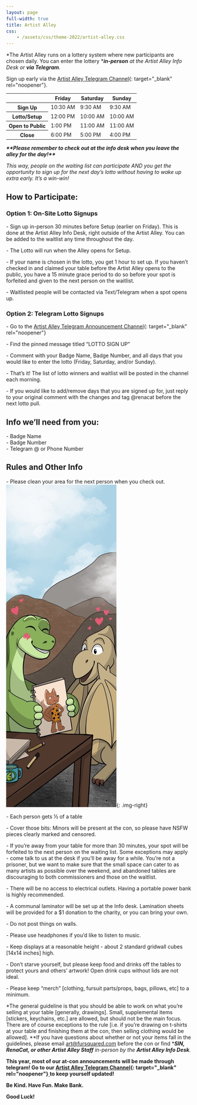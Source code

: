 ```yaml
---
layout: page
full-width: true
title: Artist Alley
css:
    - /assets/css/theme-2022/artist-alley.css
---
```

*The Artist Alley runs on a lottery system where new participants are chosen daily. You can enter the lottery&nbsp;****in-person*** *at the Artist Alley Info Desk or&nbsp;****via Telegram****.*

Sign up early via the [Artist Alley Telegram Channel](http://t.me/F2AA2023){: target="_blank" rel="noopener"}.

<table><thead><tr><th> </th><th>Friday</th><th>Saturday</th><th>Sunday</th></tr></thead><tbody><tr><th>Sign Up</th><td>10:30 AM</td><td>9:30 AM</td><td>9:30 AM</td></tr><tr><th>Lotto/Setup</th><td>12:00 PM</td><td>10:00 AM</td><td>10:00 AM</td></tr><tr><th>Open to Public</th><td>1:00 PM</td><td>11:00 AM</td><td>11:00 AM</td></tr><tr><th>Close</th><td>6:00 PM</td><td>5:00 PM</td><td>4:00 PM</td></tr></tbody></table>

***\*\*Please remember to check out at the info desk when you leave the alley for the day!\*\****

*This way, people on the waiting list can participate AND you get the opportunity to sign up for the next day’s lotto without having to wake up extra early. It’s a win-win!*

## **How to Participate:**

### **Option 1: On-Site Lotto Signups**

\- Sign up in-person 30 minutes before Setup (earlier on Friday). This is done at the Artist Alley Info Desk, right outside of the Artist Alley. You can be added to the waitlist any time throughout the day.

\- The Lotto will run when the Alley opens for Setup.

\- If your name is chosen in the lotto, you get 1 hour to set up. If you haven’t checked in and claimed your table before the Artist Alley opens to the public, you have a 15 minute grace period to do so before your spot is forfeited and given to the next person on the waitlist.

\- Waitlisted people will be contacted via Text/Telegram when a spot opens up.

### **Option 2: Telegram Lotto Signups**

\- Go to the [Artist Alley Telegram Announcement Channel](http://t.me/F2AA2023){: target="_blank" rel="noopener"}

\- Find the pinned message titled “LOTTO SIGN UP”

\- Comment with your Badge Name, Badge Number, and all days that you would like to enter the lotto (Friday, Saturday, and/or Sunday).

\- That’s it! The list of lotto winners and waitlist will be posted in the channel each morning.

\- If you would like to add/remove days that you are signed up for, just reply to your original comment with the changes and tag @renacat before the next lotto pull.

## **Info we’ll need from you:**

\- Badge Name<br>\- Badge Number<br>\- Telegram @ or Phone Number

## **Rules and Other Info**

\- Please clean your area for the next person when you check out.![](/uploads/artist-alley-2023-min-shrunk.jpg){: .img-right}

\- Each person gets ½ of a table

\- Cover those bits: Minors will be present at the con, so please have NSFW pieces clearly marked and censored.

\- If you’re away from your table for more than 30 minutes, your spot will be forfeited to the next person on the waiting list. Some exceptions may apply - come talk to us at the desk if you’ll be away for a while. You’re not a prisoner, but we want to make sure that the small space can cater to as many artists as possible over the weekend, and abandoned tables are discouraging to both commissioners and those on the waitlist.

\- There will be no access to electrical outlets. Having a portable power bank is highly recommended.

\- A communal laminator will be set up at the Info desk. Lamination sheets will be provided for a $1 donation to the charity, or you can bring your own.

\- Do not post things on walls.

\- Please use headphones if you’d like to listen to music.

\- Keep displays at a reasonable height - about 2 standard gridwall cubes \[14x14 inches\] high.&nbsp;

\- Don’t starve yourself, but please keep food and drinks off the tables to protect yours and others’ artwork! Open drink cups without lids are not ideal.

\- Please keep “merch” \[clothing, fursuit parts/props, bags, pillows, etc\] to a minimum.

*The general guideline is that you should be able to work on what you’re selling at your table \[generally, drawings\]. Small, supplemental items \[stickers, keychains, etc.\] are allowed, but should not be the main focus. There are of course exceptions to the rule \[i.e. if you’re drawing on t-shirts at your table and finishing them at the con, then selling clothing would be allowed\].&nbsp;**If you have questions about whether or not your items fall in the guidelines, please email art@fursquared.com before the con or find&nbsp;****SIN, RenaCat, or other Artist Alley Staff*** *in-person by the&nbsp;****Artist Alley Info Desk****.*

**This year, most of our at-con announcements will be made through telegram! Go to our&nbsp;[Artist Alley Telegram Channel](http://t.me/F2AA2023){: target="_blank" rel="noopener"}**[*&nbsp;*](__notset__)**to keep yourself updated!**

**Be Kind. Have Fun. Make Bank.**

**Good Luck!**